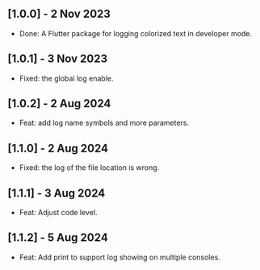 ## [1.0.0] - 2 Nov 2023

* Done: A Flutter package for logging colorized text in developer mode.

## [1.0.1] - 3 Nov 2023

* Fixed: the global log enable.

## [1.0.2] - 2 Aug 2024

* Feat: add log name symbols and more parameters.

## [1.1.0] - 2 Aug 2024

* Fixed: the log of the file location is wrong.

## [1.1.1] - 3 Aug 2024

* Feat: Adjust code level.

## [1.1.2] - 5 Aug 2024

* Feat: Add print to support log showing on multiple consoles.
